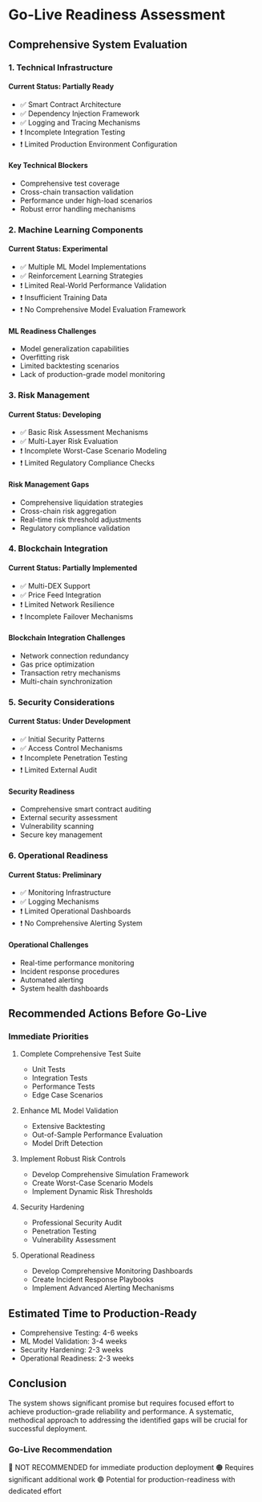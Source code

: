 # Go-Live Readiness Assessment

## Comprehensive System Evaluation

### 1. Technical Infrastructure
#### Current Status: Partially Ready
- ✅ Smart Contract Architecture
- ✅ Dependency Injection Framework
- ✅ Logging and Tracing Mechanisms
- ❗ Incomplete Integration Testing
- ❗ Limited Production Environment Configuration

#### Key Technical Blockers
- Comprehensive test coverage
- Cross-chain transaction validation
- Performance under high-load scenarios
- Robust error handling mechanisms

### 2. Machine Learning Components
#### Current Status: Experimental
- ✅ Multiple ML Model Implementations
- ✅ Reinforcement Learning Strategies
- ❗ Limited Real-World Performance Validation
- ❗ Insufficient Training Data
- ❗ No Comprehensive Model Evaluation Framework

#### ML Readiness Challenges
- Model generalization capabilities
- Overfitting risk
- Limited backtesting scenarios
- Lack of production-grade model monitoring

### 3. Risk Management
#### Current Status: Developing
- ✅ Basic Risk Assessment Mechanisms
- ✅ Multi-Layer Risk Evaluation
- ❗ Incomplete Worst-Case Scenario Modeling
- ❗ Limited Regulatory Compliance Checks

#### Risk Management Gaps
- Comprehensive liquidation strategies
- Cross-chain risk aggregation
- Real-time risk threshold adjustments
- Regulatory compliance validation

### 4. Blockchain Integration
#### Current Status: Partially Implemented
- ✅ Multi-DEX Support
- ✅ Price Feed Integration
- ❗ Limited Network Resilience
- ❗ Incomplete Failover Mechanisms

#### Blockchain Integration Challenges
- Network connection redundancy
- Gas price optimization
- Transaction retry mechanisms
- Multi-chain synchronization

### 5. Security Considerations
#### Current Status: Under Development
- ✅ Initial Security Patterns
- ✅ Access Control Mechanisms
- ❗ Incomplete Penetration Testing
- ❗ Limited External Audit

#### Security Readiness
- Comprehensive smart contract auditing
- External security assessment
- Vulnerability scanning
- Secure key management

### 6. Operational Readiness
#### Current Status: Preliminary
- ✅ Monitoring Infrastructure
- ✅ Logging Mechanisms
- ❗ Limited Operational Dashboards
- ❗ No Comprehensive Alerting System

#### Operational Challenges
- Real-time performance monitoring
- Incident response procedures
- Automated alerting
- System health dashboards

## Recommended Actions Before Go-Live

### Immediate Priorities
1. Complete Comprehensive Test Suite
   - Unit Tests
   - Integration Tests
   - Performance Tests
   - Edge Case Scenarios

2. Enhance ML Model Validation
   - Extensive Backtesting
   - Out-of-Sample Performance Evaluation
   - Model Drift Detection

3. Implement Robust Risk Controls
   - Develop Comprehensive Simulation Framework
   - Create Worst-Case Scenario Models
   - Implement Dynamic Risk Thresholds

4. Security Hardening
   - Professional Security Audit
   - Penetration Testing
   - Vulnerability Assessment

5. Operational Readiness
   - Develop Comprehensive Monitoring Dashboards
   - Create Incident Response Playbooks
   - Implement Advanced Alerting Mechanisms

## Estimated Time to Production-Ready
- Comprehensive Testing: 4-6 weeks
- ML Model Validation: 3-4 weeks
- Security Hardening: 2-3 weeks
- Operational Readiness: 2-3 weeks

## Conclusion
The system shows significant promise but requires focused effort to achieve production-grade reliability and performance. A systematic, methodical approach to addressing the identified gaps will be crucial for successful deployment.

### Go-Live Recommendation
🔴 NOT RECOMMENDED for immediate production deployment
🟠 Requires significant additional work
🟢 Potential for production-readiness with dedicated effort
